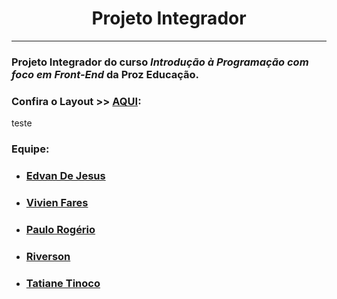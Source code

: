 # <center> Projeto Integrador </center>
<hr>

### Projeto Integrador do curso *Introdução à Programação com foco em Front-End* da Proz Educação.



### Confira o Layout >>  [AQUI](https://drive.google.com/drive/folders/1LmtctujW9BsROpcw_2hke-BAHHfVQBKE?usp=sharing):

teste



### Equipe:
- ### [Edvan De Jesus ](https://github.com/edvandejesus "Perfil No Github")
- ### [Vivien Fares](https://github.com/vivifares1 "Perfil No Github")
- ### [Paulo Rogério](https://github.com "Perfil No Github")
- ### [Riverson](https://github.com "Perfil No Github")
- ### [Tatiane Tinoco](https://github.com/tatianetinoco "Perfin No Github")








